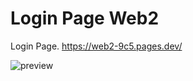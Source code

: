 # Login Page Web2
Login Page.
https://web2-9c5.pages.dev/

![preview](https://user-images.githubusercontent.com/84779107/173057413-918938f0-8485-41af-a625-b3aea030dfd5.png)

